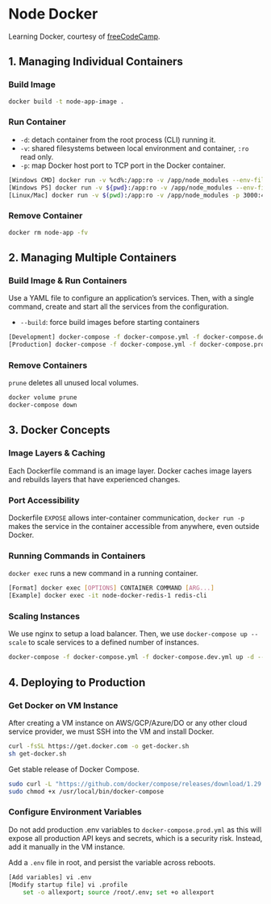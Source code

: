 # Node Docker
Learning Docker, courtesy of [freeCodeCamp](https://www.youtube.com/watch?v=9zUHg7xjIqQ).

## 1. Managing Individual Containers
### Build Image
```bash
docker build -t node-app-image .
```

### Run Container
- `-d`: detach container from the root process (CLI) running it.
- `-v`: shared filesystems between local environment and container, `:ro` read only.
- `-p`: map Docker host port to TCP port in the Docker container.
```bash
[Windows CMD] docker run -v %cd%:/app:ro -v /app/node_modules --env-file ./.env -p 3000:4000 -d --name node-app node-app-image
[Windows PS] docker run -v ${pwd}:/app:ro -v /app/node_modules --env-file ./.env -p 3000:4000 -d --name node-app node-app-image
[Linux/Mac] docker run -v $(pwd):/app:ro -v /app/node_modules -p 3000:4000 -d --name node-app node-app-image
```

### Remove Container
```bash
docker rm node-app -fv
```

## 2. Managing Multiple Containers
### Build Image & Run Containers
Use a YAML file to configure an application’s services. Then, with a single command, create and start all the services from the configuration. 
- `--build`: force build images before starting containers
```bash
[Development] docker-compose -f docker-compose.yml -f docker-compose.dev.yml up -d --build
[Production] docker-compose -f docker-compose.yml -f docker-compose.prod.yml up -d --build
```

### Remove Containers
`prune` deletes all unused local volumes.
```bash
docker volume prune
docker-compose down
```

## 3. Docker Concepts
### Image Layers & Caching
Each Dockerfile command is an image layer. Docker caches image layers and rebuilds layers that have experienced changes.

### Port Accessibility
Dockerfile `EXPOSE` allows inter-container communication, `docker run -p` makes the service in the container accessible from anywhere, even outside Docker.

### Running Commands in Containers
`docker exec` runs a new command in a running container.
```bash
[Format] docker exec [OPTIONS] CONTAINER COMMAND [ARG...]
[Example] docker exec -it node-docker-redis-1 redis-cli
```

### Scaling Instances
We use nginx to setup a load balancer. Then, we use `docker-compose up --scale` to scale services to a defined number of instances.
```bash
docker-compose -f docker-compose.yml -f docker-compose.dev.yml up -d --scale node-app=2
```

## 4. Deploying to Production
### Get Docker on VM Instance
After creating a VM instance on AWS/GCP/Azure/DO or any other cloud service provider, we must SSH into the VM and install Docker.
```bash
curl -fsSL https://get.docker.com -o get-docker.sh
sh get-docker.sh
```
Get stable release of Docker Compose.
```bash
sudo curl -L "https://github.com/docker/compose/releases/download/1.29.2/docker-compose-$(uname -s)-$(uname -m)" -o /usr/local/bin/docker-compose
sudo chmod +x /usr/local/bin/docker-compose
```

### Configure Environment Variables
Do not add production .env variables to `docker-compose.prod.yml` as this will expose all production API keys and secrets, which is a security risk. Instead, add it manually in the VM instance.

Add a `.env` file in root, and persist the variable across reboots.
```bash
[Add variables] vi .env
[Modify startup file] vi .profile
    set -o allexport; source /root/.env; set +o allexport
```